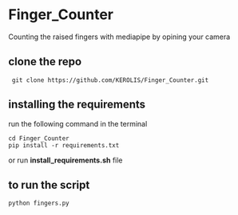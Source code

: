 # Finger_Counter
Counting the raised fingers with mediapipe by opining your camera 

## clone the repo 
```console
 git clone https://github.com/KEROLIS/Finger_Counter.git

```

## installing the requirements
run the following command in the terminal 
```
cd Finger_Counter
pip install -r requirements.txt

```  

or run  **install_requirements.sh** file

## to run the script

```
python fingers.py

```
